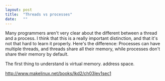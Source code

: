 ```yaml
---
layout: post
title:  "Threads vs processes"
date:   ""
---
```


Many programmers aren't very clear about the different between a thread and a process. I think that this is a really important distinction, and that it's not that hard to learn it properly. Here's the difference: Processes can have multiple threads, and threads share all their memory, while processes don't share their memory by default.

The first thing to understand is virtual memory. address space.

<script src="https://gist.github.com/bshlgrs/b708816e87c647795e17af34b36efad8.js"></script>


http://www.makelinux.net/books/lkd2/ch03lev1sec1

